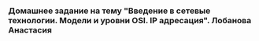 ### Домашнее задание на тему "Введение в сетевые технологии. Модели и уровни OSI. IP адресация". Лобанова Анастасия





